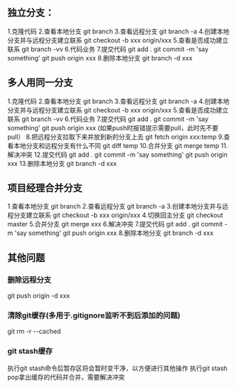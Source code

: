 ## 独立分支：
1.克隆代码
2.查看本地分支
git branch
3.查看远程分支
git branch -a
4.创建本地分支并与远程分支建立联系
git checkout -b xxx origin/xxx
5.查看是否成功建立联系
git branch -vv
6.代码业务
7.提交代码
git add .
git commit -m 'say something'
git push origin xxx
8.删除本地分支
git branch -d xxx
## 多人用同一分支
1.克隆代码
2.查看本地分支
git branch
3.查看远程分支
git branch -a
4.创建本地分支并与远程分支建立联系
git checkout -b xxx origin/xxx
5.查看是否成功建立联系
git branch -vv
6.代码业务
7.提交代码
git add .
git commit -m 'say something'
git push origin xxx
(如果push时报错提示需要pull，此时先不要pull）
8.把远程分支拉取下来并放到新的分支上去
git fetch origin xxx:temp
9.查看本地分支和远程分支有什么不同
git diff temp
10.合并分支
git merge temp
11.解决冲突
12.提交代码
git add .
git commit -m 'say something'
git push origin xxx
13.删除本地分支
git branch -d xxx
## 项目经理合并分支
1.查看本地分支
git branch
2.查看远程分支
git branch -a
3.创建本地分支并与远程分支建立联系
git checkout -b xxx origin/xxx
4.切换回主分支
git checkout master
5.合并分支
git merge xxx
6.解决冲突
7.提交代码
git add .
git commit -m 'say something'
git push origin xxx
8.删除本地分支
git branch -d xxx
## 其他问题
### 删除远程分支
git push origin -d xxx
### 清除git缓存(多用于.gitignore监听不到后添加的问题)
git rm -r --cached
### git stash缓存
执行git stash命令后暂存区将会暂时变干净，以方便进行其他操作
执行git stash pop拿出缓存的代码并合并，需要解决冲突
